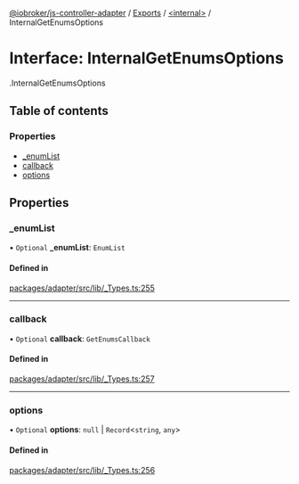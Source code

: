 [@iobroker/js-controller-adapter](../README.md) / [Exports](../modules.md) / [<internal\>](../modules/internal_.md) / InternalGetEnumsOptions

# Interface: InternalGetEnumsOptions

[<internal>](../modules/internal_.md).InternalGetEnumsOptions

## Table of contents

### Properties

- [\_enumList](internal_.InternalGetEnumsOptions.md#_enumlist)
- [callback](internal_.InternalGetEnumsOptions.md#callback)
- [options](internal_.InternalGetEnumsOptions.md#options)

## Properties

### \_enumList

• `Optional` **\_enumList**: `EnumList`

#### Defined in

[packages/adapter/src/lib/_Types.ts:255](https://github.com/ioBroker/ioBroker.js-controller/blob/deec19ee/packages/adapter/src/lib/_Types.ts#L255)

___

### callback

• `Optional` **callback**: `GetEnumsCallback`

#### Defined in

[packages/adapter/src/lib/_Types.ts:257](https://github.com/ioBroker/ioBroker.js-controller/blob/deec19ee/packages/adapter/src/lib/_Types.ts#L257)

___

### options

• `Optional` **options**: ``null`` \| `Record`<`string`, `any`\>

#### Defined in

[packages/adapter/src/lib/_Types.ts:256](https://github.com/ioBroker/ioBroker.js-controller/blob/deec19ee/packages/adapter/src/lib/_Types.ts#L256)
